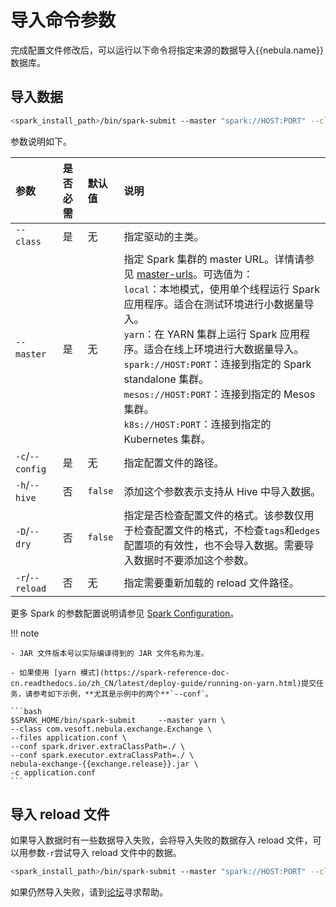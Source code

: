 # 导入命令参数

完成配置文件修改后，可以运行以下命令将指定来源的数据导入{{nebula.name}}数据库。

## 导入数据

```bash
<spark_install_path>/bin/spark-submit --master "spark://HOST:PORT" --class com.vesoft.nebula.exchange.Exchange <nebula-exchange-2.x.y.jar_path> -c <application.conf_path> 
```

参数说明如下。

| 参数 | 是否必需 | 默认值 | 说明 |
| :--- | :--- | :--- | :--- |
| `--class`  | 是 | 无 | 指定驱动的主类。 |
| `--master`  | 是 | 无 | 指定 Spark 集群的 master URL。详情请参见 [master-urls](https://spark.apache.org/docs/latest/submitting-applications.html#master-urls)。可选值为：</br>`local`：本地模式，使用单个线程运行 Spark 应用程序。适合在测试环境进行小数据量导入。</br>`yarn`：在 YARN 集群上运行 Spark 应用程序。适合在线上环境进行大数据量导入。</br>`spark://HOST:PORT`：连接到指定的 Spark standalone 集群。</br>`mesos://HOST:PORT`：连接到指定的 Mesos 集群。</br>`k8s://HOST:PORT`：连接到指定的 Kubernetes 集群。</br> |
| `-c`/`--config`  | 是 | 无 | 指定配置文件的路径。 |
| `-h`/`--hive`  | 否 | `false` | 添加这个参数表示支持从 Hive 中导入数据。 |
| `-D`/`--dry`  | 否 | `false` | 指定是否检查配置文件的格式。该参数仅用于检查配置文件的格式，不检查`tags`和`edges`配置项的有效性，也不会导入数据。需要导入数据时不要添加这个参数。 |
|`-r`/`--reload` | 否  |  无  |   指定需要重新加载的 reload 文件路径。 |

更多 Spark 的参数配置说明请参见 [Spark Configuration](https://spark.apache.org/docs/latest/configuration.html#runtime-environment)。

!!! note

    - JAR 文件版本号以实际编译得到的 JAR 文件名称为准。

    - 如果使用 [yarn 模式](https://spark-reference-doc-cn.readthedocs.io/zh_CN/latest/deploy-guide/running-on-yarn.html)提交任务，请参考如下示例，**尤其是示例中的两个**`--conf`。

    ```bash
    $SPARK_HOME/bin/spark-submit     --master yarn \
    --class com.vesoft.nebula.exchange.Exchange \
    --files application.conf \
    --conf spark.driver.extraClassPath=./ \
    --conf spark.executor.extraClassPath=./ \
    nebula-exchange-{{exchange.release}}.jar \
    -c application.conf
    ```

## 导入 reload 文件
  
如果导入数据时有一些数据导入失败，会将导入失败的数据存入 reload 文件，可以用参数`-r`尝试导入 reload 文件中的数据。

```bash
<spark_install_path>/bin/spark-submit --master "spark://HOST:PORT" --class com.vesoft.nebula.exchange.Exchange <nebula-exchange-2.x.y.jar_path> -c <application.conf_path> -r "<reload_file_path>" 
```

如果仍然导入失败，请到[论坛](https://discuss.nebula-graph.com.cn/)寻求帮助。